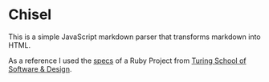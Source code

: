 # Chisel

This is a simple JavaScript markdown parser that transforms markdown into HTML.

As a reference I used the [specs](https://github.com/turingschool/curriculum/blob/master/source/projects/chisel.markdown) of a Ruby Project from [Turing School of Software & Design](https://www.turing.io/).
